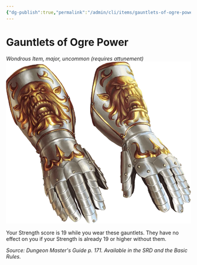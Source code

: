 ```yaml
---
{"dg-publish":true,"permalink":"/admin/cli/items/gauntlets-of-ogre-power/","tags":["compendium/src/5e/dmg","item/attunement/required","item/rarity/uncommon","item/tier/major","item/wondrous"],"updated":"2025-01-11T15:32:17.011+00:00"}
---
```


# Gauntlets of Ogre Power
*Wondrous Item, major, uncommon (requires attunement)*  
![](https://raw.githubusercontent.com/5etools-mirror-2/5etools-img/main/items/DMG/Gauntlets%20of%20Ogre%20Power.webp#right)  


Your Strength score is 19 while you wear these gauntlets. They have no effect on you if your Strength is already 19 or higher without them.

*Source: Dungeon Master's Guide p. 171. Available in the SRD and the Basic Rules.*